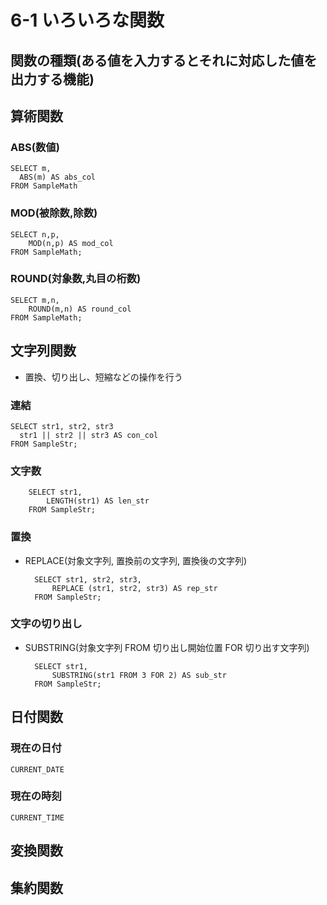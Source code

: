# 6-1 いろいろな関数
## 関数の種類(ある値を入力するとそれに対応した値を出力する機能)

## 算術関数
### ABS(数値)
    SELECT m,
      ABS(m) AS abs_col
    FROM SampleMath

### MOD(被除数,除数)
    SELECT n,p,
        MOD(n,p) AS mod_col
    FROM SampleMath;

### ROUND(対象数,丸目の桁数)
    SELECT m,n,
        ROUND(m,n) AS round_col
    FROM SampleMath;

## 文字列関数
- 置換、切り出し、短縮などの操作を行う

### 連結
    SELECT str1, str2, str3
      str1 || str2 || str3 AS con_col
    FROM SampleStr;

### 文字数
        SELECT str1,
            LENGTH(str1) AS len_str
        FROM SampleStr;

### 置換
- REPLACE(対象文字列, 置換前の文字列, 置換後の文字列)

        SELECT str1, str2, str3,
            REPLACE (str1, str2, str3) AS rep_str
        FROM SampleStr;

### 文字の切り出し
- SUBSTRING(対象文字列 FROM 切り出し開始位置 FOR 切り出す文字列)

        SELECT str1,
            SUBSTRING(str1 FROM 3 FOR 2) AS sub_str
        FROM SampleStr;


## 日付関数
### 現在の日付
    CURRENT_DATE

### 現在の時刻
    CURRENT_TIME
## 変換関数
## 集約関数
